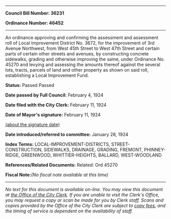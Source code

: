 

********

**Council Bill Number: 36231**
   
**Ordinance Number: 46452**
********

 An ordinance approving and confirming the assessment and assessment roll of Local Improvement District No. 3672, for the improvement of 3rd Avenue Northwest, from West 45th Street to West 47th Street and certain parts of certain other streets and avenues, by constructing concrete sidewalks, grading and otherwise improving the same, under Ordinance No. 45270 and levying and assessing the amounts thereof against the several lots, tracts, parcels of land and other property as shown on said roll, establishing a Local Improvement Fund.

**Status:** Passed Passed
   
**Date passed by Full Council:** February 4, 1924
   
**Date filed with the City Clerk:** February 11, 1924
   
**Date of Mayor's signature:** February 11, 1924
   
[(about the signature date)](/~public/approvaldate.htm)
   
   
   
**Date introduced/referred to committee:** January 28, 1924
   
   
**Index Terms:** LOCAL-IMPROVEMENT-DISTRICTS, STREET-CONSTRUCTION, SIDEWALKS, DRAINAGE, GRADING, FREMONT, PHINNEY-RIDGE, GREENWOOD, WHITTIER-HEIGHTS, BALLARD, WEST-WOODLAND

**References/Related Documents:** Related: Ord 45270

**Fiscal Note:**_(No fiscal note available at this time)_
********

_No text for this document is available on-line. You may view this document at [the Office of the City Clerk](http://www.seattle.gov/leg/clerk/contactUs.htm). If you are unable to visit the Clerk's Office, you may request a copy or scan be made for you by Clerk staff. Scans and copies provided by the Office of the City Clerk are subject to [copy fees](http://clerk.seattle.gov/~public/clerkfees.htm), and the timing of service is dependent on the availability of staff._

